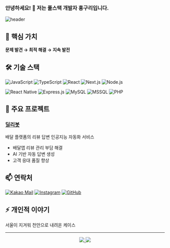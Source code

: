 ### 안녕하세요! 👋 저는 풀스택 개발자 홍구리입니다.

![header](https://capsule-render.vercel.app/api?type=waving&color=0A6640&height=200&section=header&text=GATSBY(GURI)&fontSize=60&animation=fadeIn&fontColor=FFFFFF&fontAlignY=40)

## 🌱 핵심 가치
**문제 발견 → 최적 해결 → 지속 발전**

## 🛠 기술 스택

![JavaScript](https://img.shields.io/badge/-JavaScript-F7DF1E?style=flat-square&logo=javascript&logoColor=black)
![TypeScript](https://img.shields.io/badge/-TypeScript-3178C6?style=flat-square&logo=typescript&logoColor=white)
![React](https://img.shields.io/badge/-React-61DAFB?style=flat-square&logo=react&logoColor=black)
![Next.js](https://img.shields.io/badge/-Next.js-000000?style=flat-square&logo=next.js&logoColor=white)
![Node.js](https://img.shields.io/badge/-Node.js-339933?style=flat-square&logo=Node.js&logoColor=white)

![React Native](https://img.shields.io/badge/-React_Native-61DAFB?style=flat-square&logo=react&logoColor=black)
![Express.js](https://img.shields.io/badge/-Express.js-000000?style=flat-square&logo=express&logoColor=white)
![MySQL](https://img.shields.io/badge/-MySQL-4479A1?style=flat-square&logo=mysql&logoColor=white)
![MSSQL](https://img.shields.io/badge/-MSSQL-CC2927?style=flat-square&logo=microsoft-sql-server&logoColor=white)
![PHP](https://img.shields.io/badge/-PHP-777BB4?style=flat-square&logo=php&logoColor=white)

## 💼 주요 프로젝트

### [딜리봇](https://review.dilibot.com/)
배달 플랫폼의 리뷰 답변 인공지능 자동화 서비스
- 배달앱 리뷰 관리 부담 해결
- AI 기반 자동 답변 생성
- 고객 응대 품질 향상

## 📫 연락처

[![Kakao Mail](https://img.shields.io/badge/-h0ng7040@kakao.com-FFCD00?style=flat-square&logo=kakao&logoColor=black&link=mailto:h0ng7040@kakao.com)](mailto:h0ng7040@kakao.com)
[![Instagram](https://img.shields.io/badge/-red._.roooose-E4405F?style=flat-square&logo=instagram&logoColor=white&link=https://www.instagram.com/red._.roooose/)](https://www.instagram.com/red._.roooose/)
[![GitHub](https://img.shields.io/badge/-hong--guri-181717?style=flat-square&logo=github&logoColor=white&link=https://github.com/hong-guri)](https://github.com/hong-guri)

## ⚡ 개인적 이야기
서울이 지겨워 천안으로 내려온 케이스

---

<div align="center">
  <a href="mailto:h0ng7040@kakao.com">
    <img src="https://img.shields.io/badge/협업문의-0A6640?style=for-the-badge&logo=minutemailer&logoColor=white" />
  </a>
  <a href="https://github.com/hong-guri?tab=repositories">
    <img src="https://img.shields.io/badge/프로젝트-0A6640?style=for-the-badge&logo=github&logoColor=white" />
  </a>
</div>